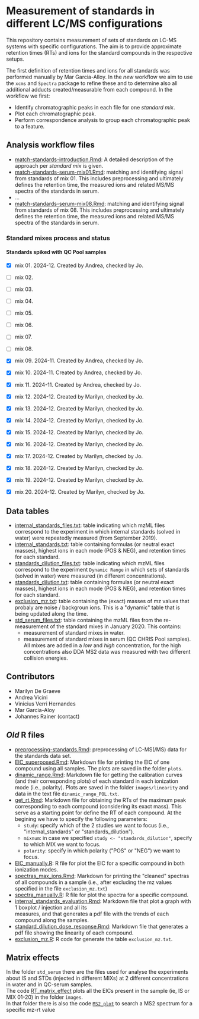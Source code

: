 # Measurement of standards in different LC/MS configurations

This repository contains measurement of sets of standards on LC-MS systems with
specific configurations. The aim is to provide approximate retention times 
(RTs) and ions for the standard compounds in the respective setups.

The first definition of retention times and ions for all standards was performed
manually by Mar Garcia-Alloy. In the *new* workflow we aim to use the `xcms` and
`Spectra` package to refine these and to determine also all additional adducts
created/measurable from each compound. In the workflow we first:

- Identify chromatographic peaks in each file for one *standard mix*.
- Plot each chromatographic peak.
- Perform correspondence analysis to group each chromatographic peak to a
  feature.


## Analysis workflow files

- [match-standards-introduction.Rmd](match-standards-introduction.Rmd): A 
  detailed description of the approach per *standard mix* is given.
- [match-standards-serum-mix01.Rmd](match-standards-mix01.Rmd): matching and
  identifying signal from standards of mix 01. This includes preprocessing and
  ultimately defines the retention time, the measured ions and related MS/MS
  spectra of the standards in serum.
- ...
- [match-standards-serum-mix08.Rmd](match-standards-mix08.Rmd): matching and
  identifying signal from standards of mix 08. This includes preprocessing and
  ultimately defines the retention time, the measured ions and related MS/MS
  spectra of the standards in serum.

### Standard mixes process and status

#### Standards spiked with QC Pool samples

- [X] mix 01. 2024-12. Created by Andrea, checked by Jo.
- [ ] mix 02.
- [ ] mix 03.
- [ ] mix 04.
- [ ] mix 05.
- [ ] mix 06.
- [ ] mix 07.
- [ ] mix 08.
- [X] mix 09. 2024-11. Created by Andrea, checked by Jo.
- [X] mix 10. 2024-11. Created by Andrea, checked by Jo.
- [X] mix 11. 2024-11. Created by Andrea, checked by Jo.
- [X] mix 12. 2024-12. Created by Marilyn, checked by Jo.
- [X] mix 13. 2024-12. Created by Marilyn, checked by Jo.
- [X] mix 14. 2024-12. Created by Marilyn, checked by Jo.
- [X] mix 15. 2024-12. Created by Marilyn, checked by Jo.
- [X] mix 16. 2024-12. Created by Marilyn, checked by Jo.
- [X] mix 17. 2024-12. Created by Marilyn, checked by Jo.
- [X] mix 18. 2024-12. Created by Marilyn, checked by Jo.
- [X] mix 19. 2024-12. Created by Marilyn, checked by Jo.
- [X] mix 20. 2024-12. Created by Marilyn, checked by Jo.


## Data tables

- [internal_standards_files.txt](data/internal_standards_files.txt): table 
  indicating which mzML files correspond to the experiment in which 
  internal standards (solved in water) were repeatedly measured 
  (from September 2019).
- [internal_standards.txt](data/internal_standards.txt): table containing 
  formulas (or neutral exact masses), highest ions in each mode (POS & NEG), 
  and retention times for each standard.
- [standards_dilution_files.txt](data/standards_dilution_files.txt): table 
  indicating which mzML files correspond to the experiment `Dynamic Range` 
  in which sets of standards (solved in water) were measured (in different
  concentrations).
- [standards_dilution.txt](data/standards_dilution.txt): table containing 
  formulas (or neutral exact masses), highest ions in each mode (POS & NEG), 
  and retention times for each standard.
- [exclusion_mz.txt](data/exclusion_mz.txt): table containing the 
  (exact) masses of mz values that probaly are noise / backgroun ions. 
  This is a "dynamic" table that is being updated along the time.
- [std_serum_files.txt](data/std_serum_files.txt): table containing the mzML
  files from the re-measurement of the standard mixes in January 2020. This
  contains:
  - measurement of standard mixes in water.
  - measurement of standard mixes in serum (QC CHRIS Pool samples).
  All mixes are added in a *low* and *high* concentration, for the high
  concentrations also DDA MS2 data was measured with two different collision
  energies.


## Contributors

- Marilyn De Graeve
- Andrea Vicini
- Vinicius Verri Hernandes
- Mar Garcia-Aloy
- Johannes Rainer (contact)


## *Old* R files

- [preprocessing-standards.Rmd](preprocessing-standards.Rmd): preprocessing of
  LC-MS(/MS) data for the standards data set.
- [EIC_superposed.Rmd](EIC_superposed.Rmd): Markdown file for printing 
  the EIC of one compound using all samples. The plots are saved 
  in the folder `plots`.
- [dinamic_range.Rmd](dinamic_range.Rmd): Markdown file for getting the 
  calibration curves (and their corresponding plots) of each standard in 
  each ionization mode (i.e., polarity). Plots are saved in the folder 
  `images/linearity` and data in the text file `dinamic_range_POL.txt`.
- [get_rt.Rmd](get_rt.Rmd): Markdown file for obtaining the RTs of the 
  maximum peak corresponding to each compound (considering its exact mass). 
  This serve as a starting point for define the RT of each compound. 
  At the begining we have to specify the following parameters:  
  - `study`: specify which of the 2 studies we want to focus 
  (i.e., "internal_standards" or "standards_dilution").
  - `mixnum`: in case we specified `study <- "standards_dilution"`, 
  specify to which MIX we want to focus.
  - `polarity`: specify in which polarity ("POS" or "NEG") we want to focus.
- [EIC_manually.R](EIC_manually.R): R file for plot the EIC for a 
  specific compound in both ionization modes.
- [spectras_max_ions.Rmd](spectras_max_ions.Rmd): Markdown for printing 
  the "cleaned" spectras of all compounds in a sample (i.e., after excluding 
  the mz values specified in the file `exclusion_mz.txt`)
- [spectra_manually.R](spectra_manually.R): R file for plot the spectra 
  for a specific compound.
- [internal_standards_evaluation.Rmd](internal_standards_evaluation.Rmd): 
  Markdown file that plot a graph with 1 boxplot / injection and all its  
  measures, and that generates a pdf file with the trends of each compound 
  along the samples. 
- [standard_dilution_dose_response.Rmd](standard_dilution_dose_response.Rmd): 
  Markdown file that generates a pdf file showing the linearity of 
  each compound.
- [exclusion_mz.R](exclusion_mz.R): R code for generate the 
  table `exclusion_mz.txt`.


## Matrix effects

In the folder `std_serum` there are the files used for analyse the 
experiments about IS and STDs (injected in different MIXs) 
at 2 different concentrations in water and in QC-serum samples.  
The code [RT_matrix_effect](std_serum/RT_matrix_effect.Rmd) plots all 
the EICs present in the sample (ie, IS or MIX 01-20) in the folder `images`.  
In that folder there is also the code [`MS2_plot`](std_serum/MS2_plot.Rmd) 
to search a MS2 spectrum for a specific mz-rt value

